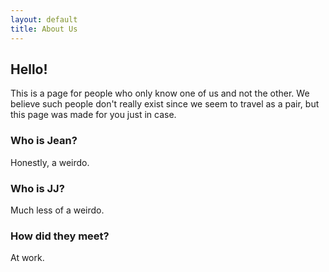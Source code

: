 ```yaml
---
layout: default
title: About Us
---
```


## Hello!
This is a page for people who only know one of us and not the other.
We believe such people don't really exist since we seem to travel as a pair, but this page was made for you just in case.

### Who is Jean?

Honestly, a weirdo.

### Who is JJ?

Much less of a weirdo.

### How did they meet?

At work.

